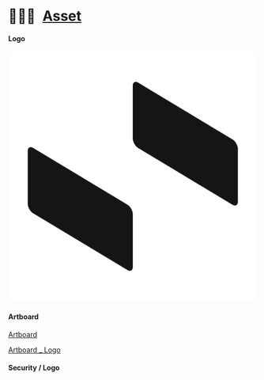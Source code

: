 # 🧑🏻‍🎨 [Asset]

#### Logo

![Logo](Logo.png)

#### Artboard

[Artboard](Artboard.fig)

[Artboard \_ Logo](<Artboard _ Logo.fig>)

#### Security / Logo

[Asset]: https://github.com/CodeEditorLand/Asset
